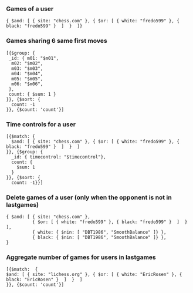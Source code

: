 ### Games of a user 
```
{ $and: [ { site: "chess.com" }, { $or: [ { white: "fredo599" }, { black: "fredo599" }  ]  }  ]}
```

### Games sharing 6 same first moves
```
[{$group: {
 _id: { m01: "$m01",
  m02: "$m02",
  m03: "$m03",
  m04: "$m04",
  m05: "$m05",
  m06: "$m06",
 },
 count: { $sum: 1 }
}}, {$sort: {
  count: -1
}}, {$count: 'count'}]
```

### Time controls for a user
```
[{$match: {
  $and: [ { site: "chess.com" }, { $or: [ { white: "fredo599" }, { black: "fredo599" }  ]  }  ]
}}, {$group: {
  _id: { timecontrol: "$timecontrol"},
  count: {
    $sum: 1
  }
}}, {$sort: {
  count: -1}}]
```

### Delete games of a user (only when the opponent is not in lastgames)
```
{ $and: [ { site: "chess.com" }, 
          { $or: [ { white: "fredo599" }, { black: "fredo599" }  ]  }  ],
          { white: { $nin: [ "DBT1986", "SmoothBalance" ]} },
          { black: { $nin: [ "DBT1986", "SmoothBalance" ]} },
}
```


### Aggregate number of games for users in lastgames
```
[{$match:  {
$and: [ { site: "lichess.org" }, { $or: [ { white: "EricRosen" }, { black: "EricRosen" }  ]  }  ]
}}, {$count: 'count'}]
```
